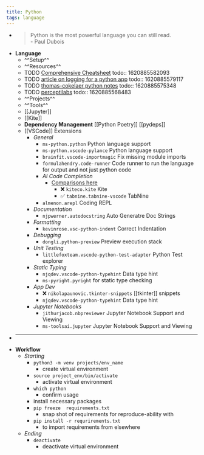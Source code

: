 ```yaml
---
title: Python
tags: language
---
```


-
  > Python is the most powerful language you can still read.
  > \
  > \- Paul Dubois
- **Language**
	- ^^Setup^^
	- ^^Resources^^
	- TODO [Comprehensive Cheatsheet](https://github.com/gto76/python-cheatsheet)
	  todo:: 1620885582093
	- TODO [article on logging for a python app](https://towardsdatascience.com/the-reusable-python-logging-template-for-all-your-data-science-apps-551697c8540)
	  todo:: 1620885579117
	- TODO [thomas-cokelaer python notes](https://thomas-cokelaer.info/tutorials/python/index.html)
	  todo:: 1620885575348
	- TODO [perceptilabs](https://www.perceptilabs.com/papers)
	  todo:: 1620885568483
	- ^^Projects^^
	- ^^Tools^^
	- [[Jupyter]]
	- [[Kite]]
	- **Dependency Management** [[Python Poetry]] [[pydeps]]
	- [[VSCode]] Extensions
		- _General_
			- `ms-python.python` Python language support
			- `ms-python.vscode-pylance` Python language support
			- `brainfit.vscode-importmagic` Fix missing module imports
			- `formulahendry.code-runner` Code runner to run the language for output and not just python code
			- _AI Code Completion_
				- [Comparisons here](https://medium.com/swlh/kite-vs-tabnine-which-ai-code-autocomplete-should-you-choose-eb6eba85c3a6)
					- ❌️ `kiteco.kite` Kite
					- ✅️ `tabnine.tabnine-vscode` TabNine
			- `almenon.arepl` Coding REPL
		- _Documentation_
			- `njpwerner.autodocstring` Auto Generatre Doc Strings
		- _Formatting_
			- `kevinrose.vsc-python-indent` Correct Indentation
		- _Debugging_
			- `dongli.python-preview` Preview execution stack
		- _Unit Testing_
			- `littlefoxteam.vscode-python-test-adapter` Python Test explorer
		- _Static Typing_
			- `njqdev.vscode-python-typehint` Data type hint
			- `ms-pyright.pyright` for static type checking
		- _App Dev_
			- ❌️ `nikolapaunovic.tkinter-snippets` [[tkinter]] snippets
			- `njqdev.vscode-python-typehint` Data type hint
		- _Jupyter Notebooks_
			- `jithurjacob.nbpreviewer` Jupyter Notebook Support and Viewing
			- `ms-toolsai.jupyter` Jupyter Notebook Support and Viewing
-
  ---
- **Workflow**
	- _Starting_
		- `python3 -m venv projects/env_name`
			- create virtual environment
		- `source project_env/bin/activate`
			- activate virtual environment
		- `which python`
			- confirm usage
		- install necessary packages
		- `pip freeze  requirements.txt`
			- snap shot of requirements for reproduce-ability with
		- `pip install -r requrirements.txt`
			- to import requirements from elsewhere
	- _Ending_
		- `deactivate`
			- deactivate virtual environment